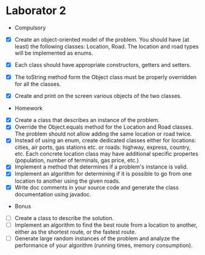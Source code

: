 # Laborator 2
- Compulsory
- [x] Create an object-oriented model of the problem. You should have (at least) the following classes: Location, Road.
  The location and road types will be implemented as enums.
- [x] Each class should have appropriate constructors, getters and setters.
- [x] The toString method form the Object class must be properly overridden for all the classes.
- [x] Create and print on the screen various objects of the two classes.


- Homework
- [X] Create a class that describes an instance of the problem.
- [X] Override the Object.equals method for the Location and Road classes. The problem should not allow adding the same location or road twice.
- [X] Instead of using an enum, create dedicated classes either for locations: cities, air ports, gas stations etc. or roads: highway, express, country, etc. Each concrete location class may have additional specific propertes (population, number of terminals, gas price, etc.)
- [X] Implement a method that determines if a problem's instance is valid.
- [X] Implement an algorithm for determining if it is possible to go from one location to another using the given roads.
- [X] Write doc comments in your source code and generate the class documentation using javadoc.

- Bonus
- [ ] Create a class to describe the solution.
- [ ] Implement an algorithm to find the best route from a location to another, either as the shortest route, or the fastest route.
- [ ] Generate large random instances of the problem and analyze the performance of your algorithm (running times, memory consumption).